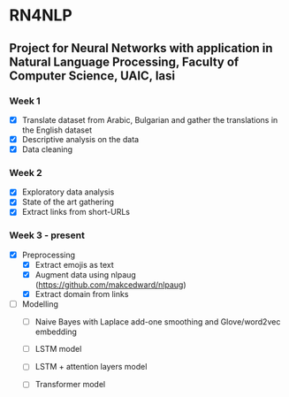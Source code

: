 # RN4NLP
## Project for Neural Networks with application in Natural Language Processing, Faculty of Computer Science, UAIC, Iasi 

### Week 1
- [x] Translate dataset from Arabic, Bulgarian and gather the translations in the English dataset
- [x] Descriptive analysis on the data
- [x] Data cleaning 

### Week 2
- [x] Exploratory data analysis
- [x] State of the art gathering
- [x] Extract links from short-URLs

### Week 3 - present
- [x] Preprocessing
  - [x] Extract emojis as text
  - [x] Augment data using nlpaug (https://github.com/makcedward/nlpaug)
  - [x] Extract domain from links
- [ ] Modelling
  - [ ] Naive Bayes with Laplace add-one smoothing and Glove/word2vec embedding
  - [ ] LSTM model
  - [ ] LSTM + attention layers model
  - [ ] Transformer model



